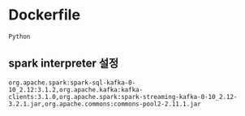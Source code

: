 
# Dockerfile

```
Python 

```

## spark interpreter 설정
```
org.apache.spark:spark-sql-kafka-0-10_2.12:3.1.2,org.apache.kafka:kafka-clients:3.1.0,org.apache.spark:spark-streaming-kafka-0-10_2.12-3.2.1.jar,org.apache.commons:commons-pool2-2.11.1.jar
```
